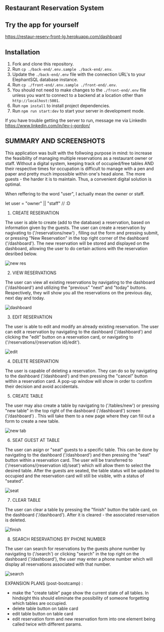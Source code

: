 ## Restaurant Reservation System


## Try the app for yourself

https://restaur-reserv-front-lg.herokuapp.com/dashboard

## Installation

1. Fork and clone this repository.
1. Run `cp ./back-end/.env.sample ./back-end/.env`.
1. Update the `./back-end/.env` file with the connection URL's to your ElephantSQL database instance.
1. Run `cp ./front-end/.env.sample ./front-end/.env`.
1. You should not need to make changes to the `./front-end/.env` file unless you want to connect to a backend at a location other than `http://localhost:5001`.
1. Run `npm install` to install project dependencies.
1. Run `npm run start:dev` to start your server in development mode.

If you have trouble getting the server to run, message me via LinkedIn https://www.linkedin.com/in/lev-j-gordon/


## SUMMARY AND SCREENSHOTS

This application was built with the follwoing purpose in mind: to increase the feasibility of managing multiple reservations as a restaurant owner or staff.
Without a digital system, keeping track of occupied/free tables AND their respective times for occupation is difficult to manage with a pen and paper and pretty much impossible within one's head alone. The more guests - the harder it is to maintain. Thus, a convenient digital solution is optimal. 

When reffering to the word "user", I actually mean the owner or staff.

let user = "owner" || "staff"        // :D


1. CREATE RESERVATION 

The user is able to create (add to the database) a reservation, based on information given by the guests. The user can create a reservation by nagivating to ('/reservations/new') , filling out the form and pressing submit, or pressing "New Reservation" in the top right corner of the dashboard ('/dashboard'). The new reservation will be stored and displayed on the dashboard, allowing the user to do certain actions with the reservation desribed below.

![new res](https://user-images.githubusercontent.com/104604753/192392303-a7c57518-0727-4b4b-b5b2-13cef5b415bf.png)

2. VIEW RESERVATIONS 

The user can view all existing reservations by navigating to the dashboard ('/dashboard') and utilizing the "previous" "next" and "today" buttons. Respectively, they will show you all the reservations on the previous day, next day and today. 

![dashboard](https://user-images.githubusercontent.com/104604753/192392267-e5ef577b-dcb3-4b9f-8fa3-a1d21f6afbcf.png)

3. EDIT RESERVATION

The user is able to edit and modify an already existing reservation. The user can edit a reservation by navigating to the dashboard ('/dashboard') and clicking the "edit" button on a reservation card, or navigating to ('/reservations/{reservation id}/edit'). 

![edit](https://user-images.githubusercontent.com/104604753/192392294-2dec6b45-6773-4e61-afaa-d583eddbd571.png)

4. DELETE RESERVATION

The user is capable of deleting a reservation. They can do so by navigating to the dashboard ('/dashboard') and then pressing the "cancel" button within a reservation card. A pop-up window will show in order to confirm their decision and avoid accidentals.

5. CREATE TABLE

The user may also create a table by navigating to ('/tables/new') or pressing "new table" in the top right of the dashboard ('/dashboard') screen ('/dashboard') . This will take them to a new page where they can fill out a form to create a new table. 

![new tab](https://user-images.githubusercontent.com/104604753/192392311-27f43f62-85c5-4524-aec8-1aebad18b3a5.png)

6. SEAT GUEST AT TABLE

The user can asign or "seat" guests to a specific table. This can be done by navigating to the dashboard ('/dashboard') and then pressing the "seat" button within a reservation card. The user will be transferred to ('/reservations/{reservation id}/seat') which will allow them to select the desired table. After the guests are seated, the table status will be updated to occupied and the reservation card will still be visible, with a status of "seated". 

![seat](https://user-images.githubusercontent.com/104604753/192392831-e35dbbbf-eab4-4f52-89e5-ab17a6906e9d.png)

7. CLEAR TABLE

The user can clear a table by pressing the "finish" button the table card, on the dashboard ('/dashboard'). After it is cleared - the associated reservation is deleted. 

![finish](https://user-images.githubusercontent.com/104604753/192392837-6f37d0ed-87a4-4618-b10f-898c12d3fc99.png)

8. SEARCH RESERVATIONS BY PHONE NUMBER

The user can search for reservations by the guests phone number by navigating to ('/search') or clicking "search" in the top right on the dashboard ('/dashboard'), the user may enter a phone number which will display all reservations associated with that number.  

![search](https://user-images.githubusercontent.com/104604753/192392322-55bb19e5-4e2b-428e-919f-f340376aec4a.png)







EXPANSION PLANS (post-bootcamp) :
- make the "create table" page show the current state of all tables. In hindsight this should eliminate the possibility of someone forgetting which tables are occupied.
- delete table button on table card
- edit table button on table card
- edit reservation form and new reservation form into one element being called twice with different params.
